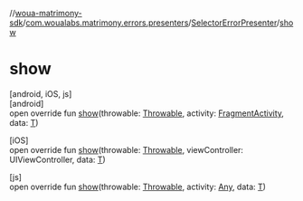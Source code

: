 //[woua-matrimony-sdk](../../../index.md)/[com.woualabs.matrimony.errors.presenters](../index.md)/[SelectorErrorPresenter](index.md)/[show](show.md)

# show

[android, iOS, js]\
[android]\
open override fun [show](show.md)(throwable: [Throwable](https://kotlinlang.org/api/latest/jvm/stdlib/kotlin/-throwable/index.html), activity: [FragmentActivity](https://developer.android.com/reference/kotlin/androidx/fragment/app/FragmentActivity.html), data: [T](index.md))

[iOS]\
open override fun [show](index.md#-242279194%2FFunctions%2F2061961823)(throwable: [Throwable](https://kotlinlang.org/api/latest/jvm/stdlib/kotlin/-throwable/index.html), viewController: UIViewController, data: [T](index.md))

[js]\
open override fun [show](index.md#-325561013%2FFunctions%2F951734917)(throwable: [Throwable](https://kotlinlang.org/api/latest/jvm/stdlib/kotlin/-throwable/index.html), activity: [Any](https://kotlinlang.org/api/latest/jvm/stdlib/kotlin/-any/index.html), data: [T](index.md))
